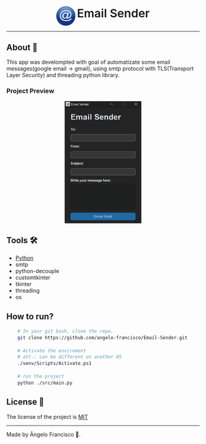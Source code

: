 <div  style="display: flex;justify-content: center;">
<img src='imgs/arr.png' alt='Preview' width=50>
&nbsp;
<span style="text-align: center;font-size: 30px;font-weight: 600;">Email Sender</span>
</div>
<hr>

## About 📙
This app was develompted with goal of automatizate some email messages(google email -> gmail), using smtp protocol with TLS(Transport Layer Security) and threading python library.

### **Project Preview**
<div  style="display: flex;justify-content: center;">
<img src='imgs/image.png' alt='Preview' width=200>
</div>

## Tools 🛠️
- [Python](python.org)
- smtp
- python-decouple
- customtkinter
- tkinter
- threading
- os

## How to run?
```bash
    # In your git bash, clone the repo.
    git clone https://github.com/angelo-francisco/Email-Sender.git

    # Activate the enviroment
    # att.: can be different on another OS
    ./venv/Scripts/Activate.ps1

    # run the project
    python ./src/main.py
```
## License 🔑

The license of the project is [MIT](https://opensource.org/license/mit)

<hr>
Made by Ângelo Francisco 🖖.